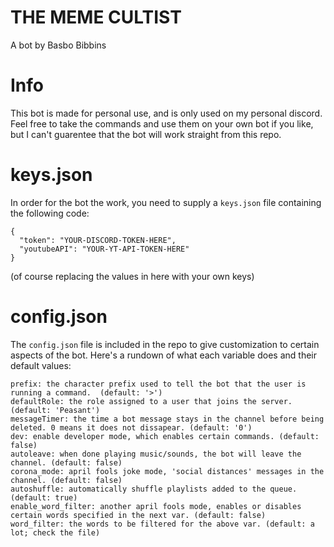 # THE MEME CULTIST

A bot by Basbo Bibbins

# Info

This bot is made for personal use, and is only used on my personal discord. Feel free to take the commands and use them on your own bot if you like, but I can't guarentee that the bot will work straight from this repo.

# keys.json

In order for the bot the work, you need to supply a ```keys.json``` file containing the following code:

```
{
  "token": "YOUR-DISCORD-TOKEN-HERE",
  "youtubeAPI": "YOUR-YT-API-TOKEN-HERE"
}
```
(of course replacing the values in here with your own keys)

# config.json

The ```config.json``` file is included in the repo to give customization to certain aspects of the bot. Here's a rundown of what each variable does and their default values:

```
prefix: the character prefix used to tell the bot that the user is running a command.  (default: '>')
defaultRole: the role assigned to a user that joins the server. (default: 'Peasant')
messageTimer: the time a bot message stays in the channel before being deleted. 0 means it does not dissapear. (default: '0')
dev: enable developer mode, which enables certain commands. (default: false)
autoleave: when done playing music/sounds, the bot will leave the channel. (default: false)
corona_mode: april fools joke mode, 'social distances' messages in the channel. (default: false)
autoshuffle: automatically shuffle playlists added to the queue. (default: true)
enable_word_filter: another april fools mode, enables or disables certain words specified in the next var. (default: false)
word_filter: the words to be filtered for the above var. (default: a lot; check the file)
```